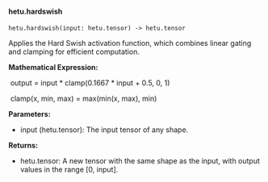 #### hetu.hardswish

```
hetu.hardswish(input: hetu.tensor) -> hetu.tensor
```

Applies the Hard Swish activation function, which combines linear gating and clamping for efficient computation.

**Mathematical Expression:**

​	output = input * clamp(0.1667 * input + 0.5, 0, 1)

​	clamp(x, min, max) = max(min(x, max), min)

**Parameters:**

* input (hetu.tensor): The input tensor of any shape.

**Returns:**

* hetu.tensor: A new tensor with the same shape as the input, with output values in the range [0, input].

